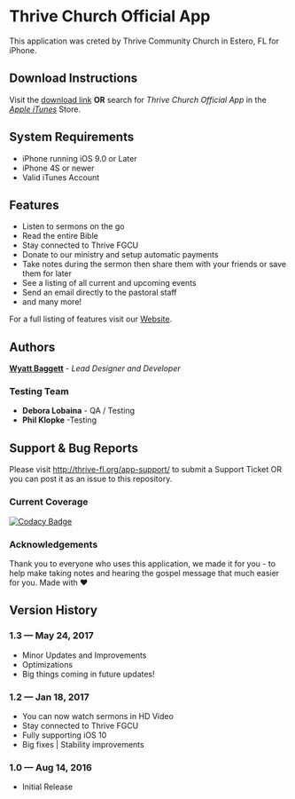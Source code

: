 # Thrive Church Official App

This application was creted by Thrive Community Church in Estero, FL for iPhone.

## Download Instructions
Visit the [download link](https://itunes.apple.com/us/app/thrive-church-official-app/id1138008288?mt=8)
**OR** search for *Thrive Church Official App* in the [*Apple iTunes*](https://www.apple.com/itunes/) Store.
 

## System Requirements

* iPhone running iOS 9.0 or Later
* iPhone 4S or newer
* Valid iTunes Account


## Features

* Listen to sermons on the go
* Read the entire Bible
* Stay connected to Thrive FGCU
* Donate to our ministry and setup automatic payments
* Take notes during the sermon then share them with your friends or save them for later
* See a listing of all current and upcoming events
* Send an email directly to the pastoral staff
* and many more!

For a full listing of features visit our [Website](http://thrive-fl.org).

## Authors

[**Wyatt Baggett**](https://github.com/ksigWyatt) - *Lead Designer and Developer* 

### Testing Team

* **Debora Lobaina** - QA / Testing
* **Phil Klopke** -Testing

## Support & Bug Reports
Please visit http://thrive-fl.org/app-support/ to submit a Support Ticket OR you can post it as an issue to this repository.

### Current Coverage
[![Codacy Badge](https://api.codacy.com/project/badge/Grade/93736df555dd47b5b6cbf4a6fa544949)](https://www.codacy.com/app/wyattbaggett/ThriveChurchOfficialApp?utm_source=github.com&amp;utm_medium=referral&amp;utm_content=ThriveCommunityChurch/ThriveChurchOfficialApp&amp;utm_campaign=Badge_Grade)

### Acknowledgements
Thank you to everyone who uses this application, we made it for you - to help make taking notes and hearing the gospel message that much easier for you. Made with ❤


## Version History
### 1.3  —  May 24, 2017
- Minor Updates and Improvements
- Optimizations
- Big things coming in future updates!

### 1.2  —  Jan 18, 2017
- You can now watch sermons in HD Video
- Stay connected to Thrive FGCU
- Fully supporting iOS 10
- Big fixes | Stability improvements

### 1.0  —  Aug 14, 2016
- Initial Release
